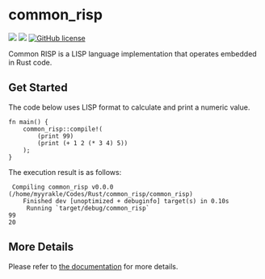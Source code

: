 # common_risp

![](https://img.shields.io/badge/language-Rust-red) ![](https://img.shields.io/badge/version-0.1.1-brightgreen) [![GitHub license](https://img.shields.io/badge/license-MIT-blue.svg)](https://github.com/myyrakle/common_risp/blob/master/LICENSE)

Common RISP is a LISP language implementation that operates embedded in Rust code.

## Get Started 

The code below uses LISP format to calculate and print a numeric value.
```
fn main() {
    common_risp::compile!(
        (print 99)
        (print (+ 1 2 (* 3 4) 5))
    );
}
```

The execution result is as follows:
```
 Compiling common_risp v0.0.0 (/home/myyrakle/Codes/Rust/common_risp/common_risp)
    Finished dev [unoptimized + debuginfo] target(s) in 0.10s
     Running `target/debug/common_risp`
99
20
```

## More Details

Please refer to [the documentation](https://docs.rs/common_risp/latest/common_risp) for more details.